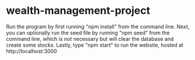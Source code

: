 # wealth-management-project

Run the program by first running "npm install" from the command line.
Next, you can optionally run the seed file by running "npm seed" from the command line, which is not necessary but will clear the database and create some stocks.
Lastly, type "npm start" to run the website, hosted at http://localhost:3000
